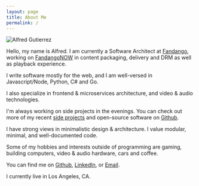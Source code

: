 ```yaml
---
layout: page
title: About Me
permalink: /
---
```


![Alfred Gutierrez](http://www.gravatar.com/avatar/922ef4d7e597243ff0de75bdfea9b424.png?size=200)

Hello, my name is Alfred.  I am currently a Software Architect at [Fandango](http://fandango.com), working on [FandangoNOW](http://fandangonow.com) in content packaging, delivery and DRM as well as playback experience.

I write software mostly for the web, and I am well-versed in Javascript/Node, Python, C# and Go.

I also specialize in frontend & microservices architecture, and video & audio technologies.

I'm always working on side projects in the evenings. You can check out more of my recent <a href="projects">side projects</a> and open-source software on
<a href="http://github.com/alfg">Github</a>.

I have strong views in minimalistic design & architecture. I value modular, minimal, and well-documented code.

Some of my hobbies and interests outside of programming are gaming, building computers, video & audio hardware, cars and coffee.

You can find me on [Github](http://github.com/alfg),
[LinkedIn](http://www.linkedin.com/pub/alfred-gutierrez/58/ba1/93b), or
[Email](mailto:alfg.g.jr@gmail.com).

I currently live in Los Angeles, CA.
